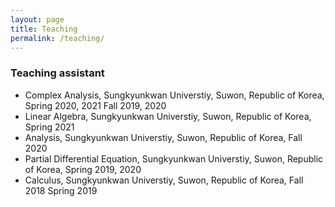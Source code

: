 ```yaml
---
layout: page
title: Teaching
permalink: /teaching/
---
```


### Teaching assistant
- Complex Analysis, Sungkyunkwan Universtiy, Suwon, Republic of Korea, Spring 2020, 2021 Fall 2019, 2020
- Linear Algebra, Sungkyunkwan Universtiy, Suwon, Republic of Korea, Spring 2021  
- Analysis, Sungkyunkwan Universtiy, Suwon, Republic of Korea, Fall 2020  
- Partial Differential Equation, Sungkyunkwan Universtiy, Suwon, Republic of Korea, Spring 2019, 2020      
- Calculus, Sungkyunkwan Universtiy, Suwon, Republic of Korea, Fall 2018 Spring 2019